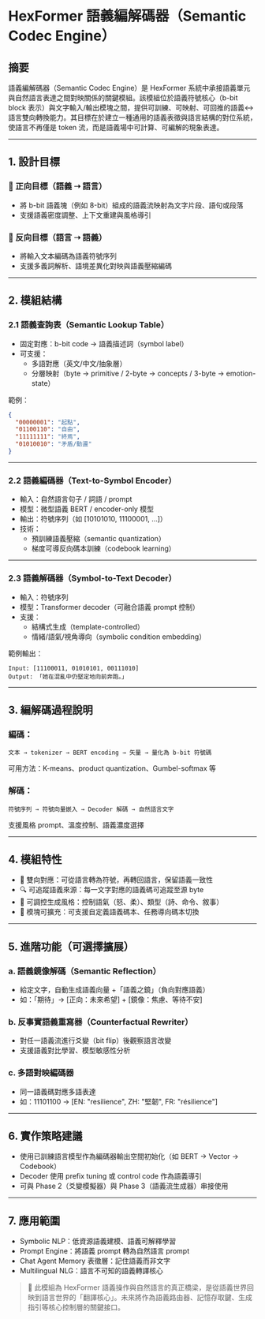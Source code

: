 # HexFormer 語義編解碼器（Semantic Codec Engine）

## 摘要

語義編解碼器（Semantic Codec Engine）是 HexFormer 系統中承接語義單元與自然語言表達之間對映關係的關鍵模組。該模組位於語義符號核心（b-bit block 表示）與文字輸入/輸出模塊之間，提供可訓練、可映射、可回推的語義↔語言雙向轉換能力。其目標在於建立一種通用的語義表徵與語言結構的對位系統，使語言不再僅是 token 流，而是語義場中可計算、可編解的現象表達。

---

## 1. 設計目標

### 🎯 正向目標（語義 ➝ 語言）
- 將 b-bit 語義塊（例如 8-bit）組成的語義流映射為文字片段、語句或段落
- 支援語義密度調整、上下文重建與風格導引

### 🔄 反向目標（語言 ➝ 語義）
- 將輸入文本編碼為語義符號序列
- 支援多義詞解析、語境差異化對映與語義壓縮編碼

---

## 2. 模組結構

### 2.1 語義查詢表（Semantic Lookup Table）
- 固定對應：b-bit code → 語義描述詞（symbol label）
- 可支援：
  - 多語對應（英文/中文/抽象層）
  - 分層映射（byte → primitive / 2-byte → concepts / 3-byte → emotion-state）

範例：
```json
{
  "00000001": "起點",
  "01100110": "自由",
  "11111111": "終焉",
  "01010010": "矛盾/動盪"
}
```

---

### 2.2 語義編碼器（Text-to-Symbol Encoder）
- 輸入：自然語言句子 / 詞語 / prompt
- 模型：微型語義 BERT / encoder-only 模型
- 輸出：符號序列（如 [10101010, 11100001, ...]）
- 技術：
  - 預訓練語義壓縮（semantic quantization）
  - 梯度可導反向碼本訓練（codebook learning）

---

### 2.3 語義解碼器（Symbol-to-Text Decoder）
- 輸入：符號序列
- 模型：Transformer decoder（可融合語義 prompt 控制）
- 支援：
  - 結構式生成（template-controlled）
  - 情緒/語氣/視角導向（symbolic condition embedding）

範例輸出：
```plaintext
Input: [11100011, 01010101, 00111010]
Output: 「她在混亂中仍堅定地向前奔跑。」
```

---

## 3. 編解碼過程說明

### 編碼：
```plaintext
文本 → tokenizer → BERT encoding → 矢量 → 量化為 b-bit 符號碼
```
可用方法：K-means、product quantization、Gumbel-softmax 等

### 解碼：
```plaintext
符號序列 → 符號向量嵌入 → Decoder 解碼 → 自然語言文字
```
支援風格 prompt、溫度控制、語義濃度選擇

---

## 4. 模組特性

- 🔁 雙向對應：可從語言轉為符號，再轉回語言，保留語義一致性
- 🔍 可追蹤語義來源：每一文字對應的語義碼可追蹤至源 byte
- 🧠 可調控生成風格：控制語氣（怒、柔）、類型（詩、命令、敘事）
- 🔣 模塊可擴充：可支援自定義語義碼本、任務導向碼本切換

---

## 5. 進階功能（可選擇擴展）

### a. 語義鏡像解碼（Semantic Reflection）
- 給定文字，自動生成語義向量 +「語義之鏡」（負向對應語義）
- 如：「期待」→ [正向：未來希望] + [鏡像：焦慮、等待不安]

### b. 反事實語義重寫器（Counterfactual Rewriter）
- 對任一語義流進行爻變（bit flip）後觀察語言改變
- 支援語義對比學習、模型敏感性分析

### c. 多語對映編碼器
- 同一語義碼對應多語表達
- 如：11101100 → [EN: "resilience", ZH: "堅韌", FR: "résilience"]

---

## 6. 實作策略建議

- 使用已訓練語言模型作為編碼器輸出空間初始化（如 BERT → Vector → Codebook）
- Decoder 使用 prefix tuning 或 control code 作為語義導引
- 可與 Phase 2（爻變模擬器）與 Phase 3（語義流生成器）串接使用

---

## 7. 應用範圍

- Symbolic NLP：低資源語義建模、語義可解釋學習
- Prompt Engine：將語義 prompt 轉為自然語言 prompt
- Chat Agent Memory 表徵層：記住語義而非文字
- Multilingual NLG：語言不可知的語義轉譯核心

> 🧠 此模組為 HexFormer 語義操作與自然語言的真正橋梁，是從語義世界回映到語言世界的「翻譯核心」。未來將作為語義路由器、記憶存取鍵、生成指引等核心控制層的關鍵接口。

